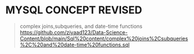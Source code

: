 # MYSQL CONCEPT REVISED

> complex joins,subqueries, and date-time functions
    https://github.com/ziyaad123/Data-Science-Content/blob/main/Sql%20content/complex%20joins%2Csubqueries%2C%20and%20date-time%20functions.sql